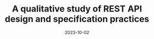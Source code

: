 ---
title: "A qualitative study of REST API design and specification practices"
date: 2023-10-02
venue: VL/HCC '23
venueFullName: IEEE Symposium on Visual Languages and Human-Centric Computing
submitStatus:
authors: Michael Coblenz, Wentao Guo, Kamatchi Voozhian, and Jeffrey S. Foster
html: https://doi.org/10.1109/VL-HCC57772.2023.00025
pdf: https://www.cs.tufts.edu/~jfoster/papers/vlhcc23.pdf
reflection:
supplement: 
code:
talk:
slides:
poster:
demo:
tags:
- "topic: professionals"
---